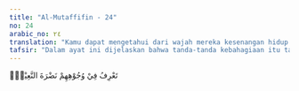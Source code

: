 ```yaml
---
title: "Al-Mutaffifin - 24"
no: 24
arabic_no: ٢٤
translation: "Kamu dapat mengetahui dari wajah mereka kesenangan hidup yang penuh kenikmatan."
tafsir: "Dalam ayat ini dijelaskan bahwa tanda-tanda kebahagiaan itu tampak pada wajah-wajah mereka. Orang yang melihatnya dapat merasakan kesenangan hidup mereka yang penuh dengan kenikmatan seperti tercantum dalam firman Allah:\n\nPada hari itu ada wajah-wajah yang berseri-seri, tertawa dan gembira ria. ('Abasa/80: 38-39)"
---
```


تَعْرِفُ فِيْ وُجُوْهِهِمْ نَضْرَةَ النَّعِيْمِۚ
